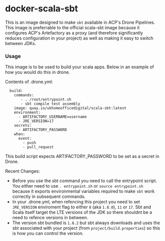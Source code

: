 # docker-scala-sbt

This is an image designed to make `sbt` available in ACP's Drone Pipelines. This image is preferrable to the official scala-sbt image because it configures ACP's Artefactory as a proxy (and therefore significantly reduces configuration in your project) as well as making it easy to switch between JDKs.

### Usage

This image is to be used to build your scala apps. Below in an example of how you would do this in drone.

Contents of .drone.yml:
```
  build:
    commands:
       - . /root/entrypoint.sh
       - sbt compile test assembly
    image: quay.io/ukhomeofficedigital/scala-sbt:latest
    environment:
      - ARTIFACTORY_USERNAME=username
      - JRE_VERSION=17
    secrets:
      - ARTIFACTORY_PASSWORD
    when:
      event:
        - push
        - pull_request

```

This build script expects ARTIFACTORY_PASSWORD to be set as a secret in Drone.


Recent Changes:
  * Before you use the sbt command you need to call the entrypoint script. You either need to use `. entrypoint.sh` or `source entrypoint.sh` because it exports environmental variables required to make `sbt` work correctly in subsequent commands.
  * In your .drone.yml, when refencing this project you need to set `JRE_VERSION` enviroment flag to either `8` (aka `1.8.0`), `11` or `17`. Sbt and Scala itself target the LTE versions of the JDK so there shouldnt be a need to refence versions in between.
  * The version sbt bundled is `1.8.2` but sbt always downloads and uses the sbt associated with your project (from `project/build.properties`) so this is how you can control the version.
